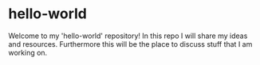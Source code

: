 # hello-world
Welcome to my 'hello-world' repository! 
In this repo I will share my ideas and resources. 
Furthermore this will be the place to discuss stuff that I am working on.
